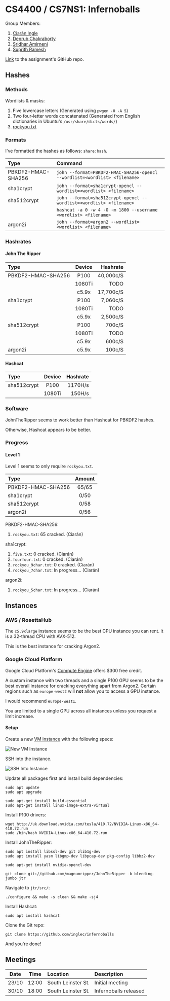# CS4400 / CS7NS1: Infernoballs

Group Members:
1. [Ciarán Ingle](https://github.com/inglec)
2. [Deprub Chakraborty](https://github.com/rupdeb)
3. [Sridhar Amirneni](https://github.com/sridharamirneni)
4. [Suprith Ramesh](https://github.com/suprithramesh)

[Link](https://github.com/sftcd/cs7ns1/tree/master/assignments/practical5) to the assignment's GitHub repo.

## Hashes

### Methods

Wordlists & masks:
1. Five lowercase letters (Generated using `pwgen -0 -A 5`)
2. Two four-letter words concatenated (Generated from English dictionaries in Ubuntu's `/usr/share/dicts/words/`)
3. [rockyou.txt](http://downloads.skullsecurity.org/passwords/rockyou.txt.bz2)

### Formats

I've formatted the hashes as follows: `share:hash`.

| Type               | Command                                                                    |
|:------------------ |:-------------------------------------------------------------------------- |
| PBKDF2-HMAC-SHA256 | `john --format=PBKDF2-HMAC-SHA256-opencl --wordlist=<wordlist> <filename>` |
| sha1crypt          | `john --format=sha1crypt-opencl --wordlist=<wordlist> <filename>`          |
| sha512crypt        | `john --format=sha512crypt-opencl --wordlist=<wordlist> <filename>`        |
|                    | `hashcat -a 0 -w 4 -O -m 1800 --username <wordlist> <filename>`            |
| argon2i            | `john --format=argon2 --wordlist=<wordlist> <filename>`                    |

### Hashrates

#### John The Ripper

| Type               | Device | Hashrate  |
|:------------------ |:------:| ---------:|
| PBKDF2-HMAC-SHA256 | P100   | 40,000c/S |
|                    | 1080Ti | TODO      |
|                    | c5.9x  | 17,700c/S |
| sha1crypt          | P100   | 7,060c/S  |
|                    | 1080Ti | TODO      |
|                    | c5.9x  | 2,500c/S  |
| sha512crypt        | P100   | 700c/S    |
|                    | 1080Ti | TODO      |
|                    | c5.9x  | 600c/S    |
| argon2i            | c5.9x  | 100c/S    |

#### Hashcat

| Type        | Device | Hashrate |
|:----------- |:------:| --------:|
| sha512crypt | P100   | 1170H/s  |
|             | 1080Ti | 150H/s   |

### Software

JohnTheRipper seems to work better than Hashcat for PBKDF2 hashes.

Otherwise, Hashcat appears to be better.

### Progress

#### Level 1

Level 1 seems to only require `rockyou.txt`.

| Type               | Amount  |
|:------------------ |:-------:|
| PBKDF2-HMAC-SHA256 | 65/65   |
| sha1crypt          | 0/50    |
| sha512crypt        | 0/58    |
| argon2i            | 0/56    |

PBKDF2-HMAC-SHA256:

1. `rockyou.txt`: 65 cracked. (Ciarán)

sha1crypt:

1. `five.txt`: 0 cracked. (Ciarán)
2. `fourfour.txt`: 0 cracked. (Ciarán)
3. `rockyou_9char.txt`: 0 cracked. (Ciarán)
4. `rockyou_7char.txt`: In progress... (Ciarán)

argon2i:
1. `rockyou_5char.txt`: In progress... (Ciarán)

## Instances

### AWS / RosettaHub

The `c5.9xlarge` instance seems to be the best CPU instance you can rent. It is a 32-thread CPU with AVX-512.

This is the best instance for cracking Argon2.

### Google Cloud Platform

Google Cloud Platform's [Compute Engine](https://console.cloud.google.com/compute/) offers $300 free credit.

A custom instance with two threads and a single P100 GPU seems to be the best overall instance for cracking everything apart from Argon2. Certain regions such as `europe-west2` will **not** allow you to access a GPU instance.

I would recommend `europe-west1`.

You are limited to a single GPU across all instances unless you request a limit increase.

#### Setup

Create a new [VM instance](https://console.cloud.google.com/compute/instances) with the following specs:

![New VM Instance](images/GCP.PNG)

SSH into the instance.

![SSH Into Instance](images/SSH.PNG)

Update all packages first and install build dependencies:

```
sudo apt update
sudo apt upgrade

sudo apt-get install build-essential
sudo apt-get install linux-image-extra-virtual
```

Install P100 drivers:

```
wget http://uk.download.nvidia.com/tesla/410.72/NVIDIA-Linux-x86_64-410.72.run
sudo /bin/bash NVIDIA-Linux-x86_64-410.72.run
```

Install JohnTheRipper:

```
sudo apt install libssl-dev git zlib1g-dev
sudo apt install yasm libgmp-dev libpcap-dev pkg-config libbz2-dev

sudo apt-get install nvidia-opencl-dev

git clone git://github.com/magnumripper/JohnTheRipper -b bleeding-jumbo jtr
```

Navigate to `jtr/src/`:

```
./configure && make -s clean && make -sj4
```

Install Hashcat:

```
sudo apt install hashcat
```

Clone the Git repo:

```
git clone https://github.com/inglec/infernoballs
```

And you're done!

## Meetings

| Date  | Time  | Location           | Description           |
|:-----:|:-----:|:------------------ |:--------------------- |
| 23/10 | 12:00 | South Leinster St. | Initial meeting       |
| 30/10 | 18:00 | South Leinster St. | Infernoballs released |
